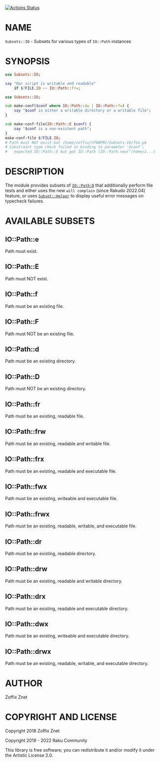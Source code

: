 [![Actions Status](https://github.com/raku-community-modules/Subsets-IO/actions/workflows/test.yml/badge.svg)](https://github.com/raku-community-modules/Subsets-IO/actions)

NAME
====

`Subsets::IO` - Subsets for various types of `IO::Path` instances

SYNOPSIS
========

```raku
use Subsets::IO;

say "Our script is writable and readable"
    if $?FILE.IO ~~ IO::Path::frw;
```

```raku
use Subsets::IO;

sub make-conf($conf where IO::Path::dw | IO::Path::fw) {
    say "$conf is either a writable directory or a writable file";
}

sub make-conf-file(IO::Path::E $conf) {
    say "$conf is a non-existent path";
}
make-conf-file $?FILE.IO;
# Path must NOT exist Got /home/zoffix/CPANPRC/Subsets-IO/foo.p6
# Constraint type check failed in binding to parameter '$conf';
#   expected IO::Path::E but got IO::Path (IO::Path.new("/home/z...)
```

DESCRIPTION
===========

The module provides subsets of [`IO::Path:D`](https://docs.raku.org/type/IO::Path) that additionally perform file tests and either uses the new `will complain` (since Rakudo 2022.04) feature, or uses [`Subset::Helper`](https://raku.land/zef:raku-community-modules/Subset::Helper) to display useful error messages on typecheck failures.

AVAILABLE SUBSETS
=================

IO::Path::e
-----------

Path must exist.

IO::Path::E
-----------

Path must NOT exist.

IO::Path::f
-----------

Path must be an existing file.

IO::Path::F
-----------

Path must NOT be an existing file.

IO::Path::d
-----------

Path must be an existing directory.

IO::Path::D
-----------

Path must NOT be an existing directory.

IO::Path::fr
------------

Path must be an existing, readable file.

IO::Path::frw
-------------

Path must be an existing, readable and writable file.

IO::Path::frx
-------------

Path must be an existing, readable and executable file.

IO::Path::fwx
-------------

Path must be an existing, writeable and executable file.

IO::Path::frwx
--------------

Path must be an existing, readable, writable, and executable file.

IO::Path::dr
------------

Path must be an existing, readable directory.

IO::Path::drw
-------------

Path must be an existing, readable and writable directory.

IO::Path::drx
-------------

Path must be an existing, readable and executable directory.

IO::Path::dwx
-------------

Path must be an existing, writeable and executable directory.

IO::Path::drwx
--------------

Path must be an existing, readable, writable, and executable directory.

AUTHOR
======

Zoffix Znet

COPYRIGHT AND LICENSE
=====================

Copyright 2018 Zoffix Znet

Copyright 2019 - 2022 Raku Community

This library is free software; you can redistribute it and/or modify it under the Artistic License 2.0.

